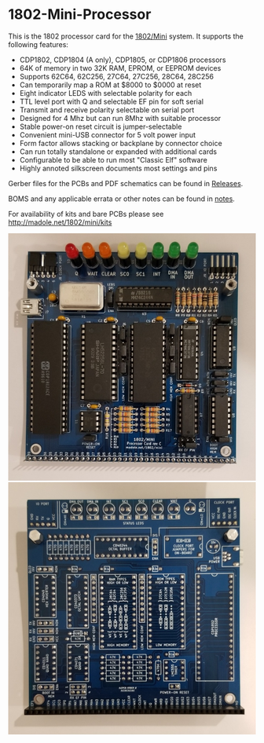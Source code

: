 # 1802-Mini-Processor
This is the 1802 processor card for the [1802/Mini](https://github.com/dmadole/1802-Mini) system. It supports the following features:

* CDP1802, CDP1804 (A only), CDP1805, or CDP1806 processors
* 64K of memory in two 32K RAM, EPROM, or EEPROM devices
* Supports 62C64, 62C256, 27C64, 27C256, 28C64, 28C256
* Can temporarily map a ROM at $8000 to $0000 at reset
* Eight  indicator LEDS with selectable polarity for each
* TTL level port with Q and selectable EF pin for soft serial
* Transmit and receive polarity selectable on serial port
* Designed for 4 Mhz but can run 8Mhz with suitable processor
* Stable power-on reset circuit is jumper-selectable
* Convenient mini-USB connector for 5 volt power input
* Form factor allows stacking or backplane by connector choice
* Can run totally standalone or expanded with additional cards
* Configurable to be able to run most "Classic Elf" software
* Highly annoted silkscreen documents most settings and pins

Gerber files for the PCBs and PDF schematics can be found in [Releases](https://github.com/dmadole/1802-Mini-Processor/releases).

BOMS and any applicable errata or other notes can be found in [notes](https://github.com/dmadole/1802-Mini-Processor/tree/main/notes).

For availability of kits and bare PCBs please see http://madole.net/1802/mini/kits

![1802/Mini Processor Front](https://github.com/dmadole/1802-Mini-Processor/blob/main/photos/1802-Mini-Processor-Rev-C-Assembled-Front.jpg)
![1802/Mini Processor Back](https://github.com/dmadole/1802-Mini-Processor/blob/main/photos/1802-Mini-Processor-Rev-C-Assembled-Back.jpg)
